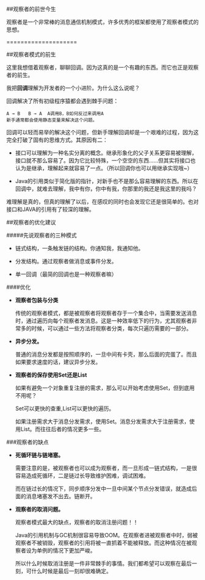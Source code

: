 ##观察者的前世今生

观察者是一个非常棒的消息通信机制模式，许多优秀的框架都使用了观察者模式的思想。

====================

##观察者模式的前生

这里我想借着观察者，聊聊回调。因为这真的是一个有趣的东西。而它也正是观察者的前生。

我把**回调**理解为开发者的一个小进阶。为什么这么说呢？

回调解决了所有初级程序猿都会遇到棘手问题： 

	A → B   B → A  A调用B，B如何反过来调用A
	新手通常都会使用静态变量来解决这个问题。
	
回调可以轻而易举的解决这个问题，但新手理解回调却是一个艰难的过程，因为这完全打破了固有的思维方式。其原因有二：

- 接口可以理解为一种名实分离的概念。继承形象化的父子关系更容易被理解，接口就不那么容易了。因为它比较特殊，一个空空的东西……但其实将接口也认为是继承，理解起来就容易了一点。（所以回调你也可以用继承实现哦~）

- Java的引用类似于简化版的指针，对新手也不是那么容易理解的东西。所以在回调中，就难去理解，我中有你，你中有我，你那里的我还是我这里的我吗？


难理解是真的，但真的理解了以后，在感叹的同时也会发现它还是很简单的。也对接口和JAVA的引用有了较深的理解。


##观察者的优化建议

#####先说观察者的三种模式

- 链式结构，一条触发链的结构。你通知我，我通知他。
	
- 分发结构。通过观察者做消息或事件分发。

- 单一回调（最简的回调也是一种观察者嘛）


####优化

- **观察者包装与分类**

	传统的观察者模式，都是被观察者将观察者存于一个集合中，当需要发送消息时，通过遍历向每个观察者发消息。这是一种效率低下的行为，尤其观察者非常多的时候，可以通过一些方法将观察者分类，每次只遍历需要的一部分。
	
- **异步分发。**

	普通的消息分发都是按照顺序的，一旦中间有卡壳，那么后面的完蛋了。而且如果要求速度的话，建议异步分发。
	
- **观察者的保存使用Set还是List**

	如果有避免一个对象重复注册的需求，那么可以开始考虑使用Set，但到底用不用呢？
	
	Set可以更快的查重,List可以更快的遍历。
	
	如果注册需求大于消息分发需求，使用Set。消息分发需求大于注册需求，使用List。而往往后者的情况更多一些。
	



###观察者的缺点


- **死循环链与链堵塞。**

	需要注意的是，被观察者也可以成为观察者，而一旦形成一链式结构，一是很容易造成死循环，二是链过长导致维护困难，调试困难。
	
	而在链过长的情况下，同步顺序分发中一旦中间某个节点分发错误，就造成后面的消息堵塞发不出去。链断开。
	
- **观察者的取消问题。**

    观察者模式最大的缺点，观察者的取消注册问题！！
    
    Java的引用机制与GC机制很容易导致OOM。在观察者进被观察者中时，弱被观察者不被销毁，观察者的引用将被一直抓着不能被释放。而这种情况在被观察者设为单例的情况下更加严峻。
    
    所以什么时候取消注册是一件非常棘手的事情。我们都希望可以观察在最后一刻，可什么时候是最后一刻却很难确定。


















